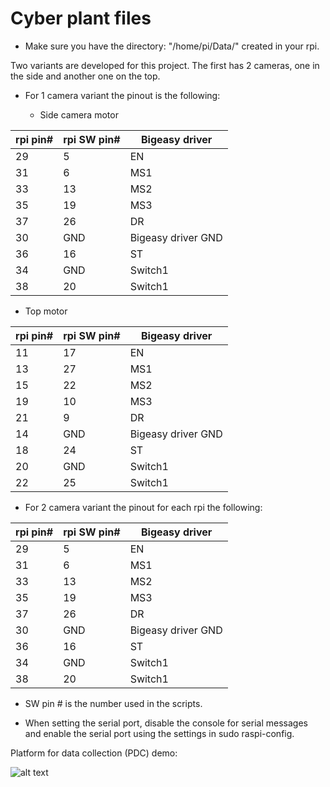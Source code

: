 # Cyber plant files
* Make sure you have the directory: "/home/pi/Data/" created in your rpi.

Two variants are developed for this project. The first has 2 cameras, one in the side and another one on the top.

* For 1 camera variant the pinout is the following:

  * Side camera motor

|**rpi pin#**|**rpi SW pin#**|**Bigeasy driver**|
|----|----|----|
|29|5|EN|
|31|6|MS1|
|33|13|MS2|
|35|19|MS3|
|37|26|DR|
|30|GND|Bigeasy driver GND|
|36|16|ST|
|34|GND|Switch1|
|38|20|Switch1|
  
  * Top motor

|**rpi pin#**|**rpi SW pin#**|**Bigeasy driver**|
|----|----|----|
|11|17|EN|
|13|27|MS1|
|15|22|MS2|
|19|10|MS3|
|21|9|DR|
|14|GND|Bigeasy driver GND|
|18|24|ST|
|20|GND|Switch1|
|22|25|Switch1|

* For 2 camera variant the pinout for each rpi the following:

|**rpi pin#**|**rpi SW pin#**|**Bigeasy driver**|
|----|----|----|
|29|5|EN|
|31|6|MS1|
|33|13|MS2|
|35|19|MS3|
|37|26|DR|
|30|GND|Bigeasy driver GND|
|36|16|ST|
|34|GND|Switch1|
|38|20|Switch1|
* SW pin # is the number used in the scripts.

* When setting the serial port, disable the console for serial messages and enable the serial port using the settings in sudo raspi-config.

Platform for data collection (PDC) demo:


![alt text](https://github.ncsu.edu/rdasilv2/cyber_plant/blob/master/pictures/ezgif.com-crop.gif)
